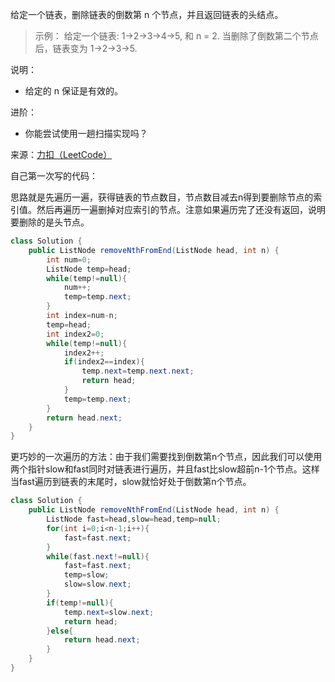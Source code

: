 给定一个链表，删除链表的倒数第 n 个节点，并且返回链表的头结点。

>示例：
给定一个链表: 1->2->3->4->5, 和 n = 2.
当删除了倒数第二个节点后，链表变为 1->2->3->5.

说明：

- 给定的 n 保证是有效的。

进阶：

- 你能尝试使用一趟扫描实现吗？

来源：[力扣（LeetCode）](https://leetcode-cn.com/problems/remove-nth-node-from-end-of-list)

自己第一次写的代码：

思路就是先遍历一遍，获得链表的节点数目，节点数目减去n得到要删除节点的索引值。然后再遍历一遍删掉对应索引的节点。注意如果遍历完了还没有返回，说明要删除的是头节点。

```java
class Solution {
    public ListNode removeNthFromEnd(ListNode head, int n) {
        int num=0;
        ListNode temp=head;
        while(temp!=null){
            num++;
            temp=temp.next;
        }
        int index=num-n;
        temp=head;
        int index2=0;
        while(temp!=null){
            index2++;
            if(index2==index){
                temp.next=temp.next.next;
                return head;
            }
            temp=temp.next;
        }
        return head.next;
    }
}
```

更巧妙的一次遍历的方法：由于我们需要找到倒数第n个节点，因此我们可以使用两个指针slow和fast同时对链表进行遍历，并且fast比slow超前n-1个节点。这样当fast遍历到链表的末尾时，slow就恰好处于倒数第n个节点。

```java
class Solution {
    public ListNode removeNthFromEnd(ListNode head, int n) {
        ListNode fast=head,slow=head,temp=null;
        for(int i=0;i<n-1;i++){
            fast=fast.next;
        }
        while(fast.next!=null){
            fast=fast.next;
            temp=slow;
            slow=slow.next;
        }
        if(temp!=null){
            temp.next=slow.next;
            return head;
        }else{
            return head.next;
        }
    }
}
```
